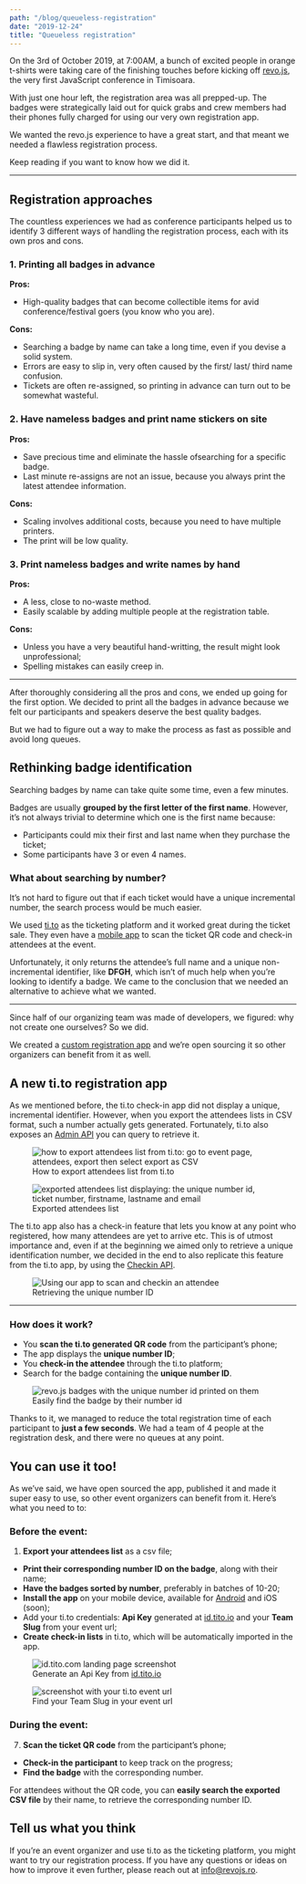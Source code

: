 ```yaml
---
path: "/blog/queueless-registration"
date: "2019-12-24"
title: "Queueless registration"
---
```


On the 3rd of October 2019, at 7:00AM, a bunch of excited people in orange t-shirts were taking care of the finishing touches before kicking off [revo.js](https://revojs.ro/2019), the very first JavaScript conference in Timisoara.

With just one hour left, the registration area was all prepped-up. The badges were strategically laid out for quick grabs and crew members had their phones fully charged for using our very own registration app.

We wanted the revo.js experience to have a great start, and that meant we needed a flawless registration process.

Keep reading if you want to know how we did it.

---

## Registration approaches

The countless experiences we had as conference participants helped us to identify 3 different ways of handling the registration process, each with its own pros and cons.

### 1. Printing all badges in advance

**Pros:**

- High-quality badges that can become collectible items for avid conference/festival goers (you know who you are).

**Cons:**

- Searching a badge by name can take a long time, even if you devise a solid system.
- Errors are easy to slip in, very often caused by the first/ last/ third name confusion.
- Tickets are often re-assigned, so printing in advance can turn out to be somewhat wasteful.

### 2. Have nameless badges and print name stickers on site

**Pros:**

- Save precious time and eliminate the hassle ofsearching for a specific badge.
- Last minute re-assigns are not an issue, because you always print the latest attendee information.

**Cons:**

- Scaling involves additional costs, because you need to have multiple printers.
- The print will be low quality.

### 3. Print nameless badges and write names by hand

**Pros:**

- A less, close to no-waste method.
- Easily scalable by adding multiple people at the registration table.

**Cons:**

- Unless you have a very beautiful hand-writting, the result might look unprofessional;
- Spelling mistakes can easily creep in.

---

After thoroughly considering all the pros and cons, we ended up going for the first option. We decided to print all the badges in advance because we felt our participants and speakers deserve the best quality badges.

But we had to figure out a way to make the process as fast as possible and avoid long queues.

## Rethinking badge identification

Searching badges by name can take quite some time, even a few minutes.

Badges are usually **grouped by the first letter of the first name**. However, it’s not always trivial to determine which one is the first name because:

- Participants could mix their first and last name when they purchase the ticket;
- Some participants have 3 or even 4 names.

### What about searching by number?

It’s not hard to figure out that if each ticket would have a unique incremental number, the search process would be much easier.

We used [ti.to](https://ti.to/) as the ticketing platform and it worked great during the ticket sale. They even have a [mobile app](https://ti.to/docs/checkins#use-the-ios-or-android-app) to scan the ticket QR code and check-in attendees at the event.

Unfortunately, it only returns the attendee’s full name and a unique non-incremental identifier, like **DFGH**, which isn’t of much help when you’re looking to identify a badge. We came to the conclusion that we needed an alternative to achieve what we wanted.

---

Since half of our organizing team was made of developers, we figured: why not create one ourselves? So we did.

We created a [custom registration app](https://github.com/tim-js/tito-registration) and we’re open sourcing it so other organizers can benefit from it as well.

## A new ti.to registration app

As we mentioned before, the ti.to check-in app did not display a unique, incremental identifier. However, when you export the attendees lists in CSV format, such a number actually gets generated. Fortunately, ti.to also exposes an [Admin API](https://ti.to/docs/api/admin/#tickets-get-a-ticket) you can query to retrieve it.

<figure>
  <img src="export-attendees-list.png" alt="how to export attendees list from ti.to: go to event page, attendees, export then select export as CSV"/>
  <figcaption>How to export attendees list from ti.to</figcaption>
</figure>

<figure>
  <img src="exported-attendees-list.png" alt="exported attendees list displaying: the unique number id, ticket number, firstname, lastname and email"/>
  <figcaption>Exported attendees list</figcaption>
</figure>

The ti.to app also has a check-in feature that lets you know at any point who registered, how many attendees are yet to arrive etc. This is of utmost importance and, even if at the beginning we aimed only to retrieve a unique identification number, we decided in the end to also replicate this feature from the ti.to app, by using the [Checkin API](https://ti.to/docs/api/checkin#check-ins-create-a-check-in).

<figure>
  <img src="participant-checkin.png" alt="Using our app to scan and checkin an attendee"/>
  <figcaption>Retrieving the unique number ID</figcaption>
</figure>

---

### How does it work?

- You **scan the ti.to generated QR code** from the participant’s phone;
- The app displays the **unique number ID**;
- You **check-in the attendee** through the ti.to platform;
- Search for the badge containing the **unique number ID**.

<figure>
  <img src="badges.png" alt="revo.js badges with the unique number id printed on them"/>
  <figcaption>Easily find the badge by their number id</figcaption>
</figure>

Thanks to it, we managed to reduce the total registration time of each participant to **just a few seconds**.
We had a team of 4 people at the registration desk, and there were no queues at any point.

## You can use it too!

As we’ve said, we have open sourced the app, published it and made it super easy to use, so other event organizers can benefit from it. Here’s what you need to to:

### Before the event:

1. **Export your attendees list** as a csv file; <screenshot>

- **Print their corresponding number ID on the badge**, along with their name; <img Simi>
- **Have the badges sorted by number**, preferably in batches of 10-20;
- **Install the app** on your mobile device, available for [Android](https://play.google.com/store/apps/details?id=com.revojs.registration) and iOS (soon);
- Add your ti.to credentials: **Api Key** generated at [id.tito.io](https://id.tito.io/api-access-tokens) and your **Team Slug** from your event url;
- **Create check-in lists** in ti.to, which will be automatically imported in the app.

<figure>
  <img src="api-key.png" alt="id.tito.com landing page screenshot"/>
  <figcaption>Generate an Api Key from <a href="https://id.tito.io" target="_blank" rel="noopener noreferrer">id.tito.io</a></figcaption>
</figure>

<figure>
  <img src="team-slug.png" alt="screenshot with your ti.to event url"/>
  <figcaption>Find your Team Slug in your event url</figcaption>
</figure>

### During the event:

7. **Scan the ticket QR code** from the participant’s phone;

- **Check-in the participant** to keep track on the progress;
- **Find the badge** with the corresponding number.

For attendees without the QR code, you can **easily search the exported CSV file** by their name, to retrieve the corresponding number ID.

## Tell us what you think

If you’re an event organizer and use ti.to as the ticketing platform, you might want to try our registration process. If you have any questions or ideas on how to improve it even further, please reach out at info@revojs.ro.
